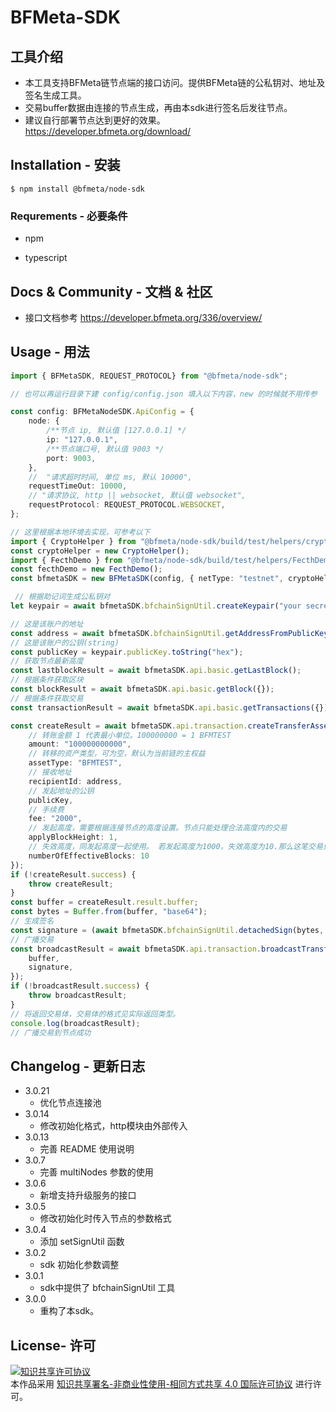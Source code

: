 # BFMeta-SDK

## 工具介绍

- 本工具支持BFMeta链节点端的接口访问。提供BFMeta链的公私钥对、地址及签名生成工具。
- 交易buffer数据由连接的节点生成，再由本sdk进行签名后发往节点。
- 建议自行部署节点达到更好的效果。 https://developer.bfmeta.org/download/
## Installation - 安装

 `$ npm install @bfmeta/node-sdk`

### Requrements - 必要条件

*   npm

*   typescript

## Docs & Community - 文档 & 社区

- 接口文档参考 https://developer.bfmeta.org/336/overview/


## Usage - 用法

```ts
import { BFMetaSDK, REQUEST_PROTOCOL} from "@bfmeta/node-sdk";

// 也可以再运行目录下建 config/config.json 填入以下内容，new 的时候就不用传参

const config: BFMetaNodeSDK.ApiConfig = {
    node: {
        /**节点 ip, 默认值 [127.0.0.1] */
        ip: "127.0.0.1",
        /**节点端口号, 默认值 9003 */
        port: 9003,
    },
    //  "请求超时时间, 单位 ms, 默认 10000",
    requestTimeOut: 10000,
    // "请求协议, http || websocket, 默认值 websocket",
    requestProtocol: REQUEST_PROTOCOL.WEBSOCKET,
};

// 这里根据本地环境去实现，可参考以下
import { CryptoHelper } from "@bfmeta/node-sdk/build/test/helpers/cryptoHelper";
const cryptoHelper = new CryptoHelper();
import { FecthDemo } from "@bfmeta/node-sdk/build/test/helpers/FecthDemo";
const fecthDemo = new FecthDemo();
const bfmetaSDK = new BFMetaSDK(config, { netType: "testnet", cryptoHelper }, fecthDemo);

 // 根据助记词生成公私钥对
let keypair = await bfmetaSDK.bfchainSignUtil.createKeypair("your secret");

// 这是该账户的地址
const address = await bfmetaSDK.bfchainSignUtil.getAddressFromPublicKey(keypair.publicKey);
// 这是该账户的公钥(string)
const publicKey = keypair.publicKey.toString("hex");
// 获取节点最新高度
const lastblockResult = await bfmetaSDK.api.basic.getLastBlock();
// 根据条件获取区块
const blockResult = await bfmetaSDK.api.basic.getBlock({});
// 根据条件获取交易
const transactionResult = await bfmetaSDK.api.basic.getTransactions({});

const createResult = await bfmetaSDK.api.transaction.createTransferAsset({
    // 转账金额 1 代表最小单位。100000000 = 1 BFMTEST
    amount: "100000000000",
    // 转移的资产类型，可为空，默认为当前链的主权益
    assetType: "BFMTEST",
    // 接收地址
    recipientId: address,
    // 发起地址的公钥
    publicKey,
    // 手续费
    fee: "2000",
    // 发起高度，需要根据连接节点的高度设置。节点只能处理合法高度内的交易
    applyBlockHeight: 1,
    // 失效高度，同发起高度一起使用。 若发起高度为1000，失效高度为10.那么这笔交易只能在 1000~1010的高度内被确认。这两个字段能够约束本笔交易的有效高度区间。此字段的最大值为创世块内共识决定。
    numberOfEffectiveBlocks: 10
});
if (!createResult.success) {
    throw createResult;
}
const buffer = createResult.result.buffer;
const bytes = Buffer.from(buffer, "base64");
// 生成签名
const signature = (await bfmetaSDK.bfchainSignUtil.detachedSign(bytes, keypair.secretKey)).toString("hex");
// 广播交易
const broadcastResult = await bfmetaSDK.api.transaction.broadcastTransferAsset({
    buffer,
    signature,
});
if (!broadcastResult.success) {
    throw broadcastResult;
}
// 将返回交易体，交易体的格式见实际返回类型。
console.log(broadcastResult);
// 广播交易到节点成功
```

## Changelog - 更新日志
-   3.0.21
    - 优化节点连接池
-   3.0.14
    - 修改初始化格式，http模块由外部传入
-   3.0.13
    - 完善 README 使用说明
-   3.0.7
    - 完善 multiNodes 参数的使用 
-   3.0.6
    - 新增支持升级服务的接口
-   3.0.5
    - 修改初始化时传入节点的参数格式
-   3.0.4
    - 添加 setSignUtil 函数
-   3.0.2
    - sdk 初始化参数调整
-   3.0.1
    - sdk中提供了 bfchainSignUtil 工具
-   3.0.0
    - 重构了本sdk。

## License- 许可

<a rel="license" href="https://creativecommons.org/licenses/by-nc-sa/4.0/"><img alt="知识共享许可协议" style="border-width:0" src="https://i.creativecommons.org/l/by-nc-sa/4.0/88x31.png" /></a><br />本作品采用 <a rel="license" href="https://creativecommons.org/licenses/by-nc-sa/4.0/">知识共享署名-非商业性使用-相同方式共享 4.0 国际许可协议</a> 进行许可。
